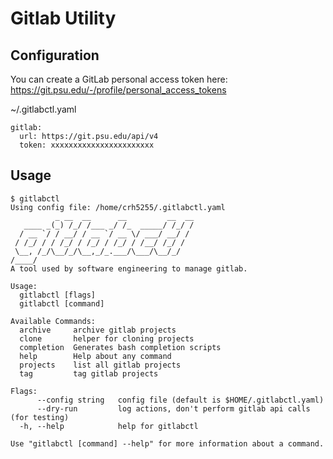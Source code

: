 # Gitlab Utility

## Configuration

You can create a GitLab personal access token here: https://git.psu.edu/-/profile/personal_access_tokens

~/.gitlabctl.yaml
```
gitlab:
  url: https://git.psu.edu/api/v4
  token: xxxxxxxxxxxxxxxxxxxxxxx
```

## Usage

```
$ gitlabctl 
Using config file: /home/crh5255/.gitlabctl.yaml
          _ __  __      __         __  __
   ____ _(_) /_/ /___ _/ /_  _____/ /_/ /
  / __ `/ / __/ / __ `/ __ \/ ___/ __/ / 
 / /_/ / / /_/ / /_/ / /_/ / /__/ /_/ /  
 \__, /_/\__/_/\__,_/_.___/\___/\__/_/   
/____/                                   
A tool used by software engineering to manage gitlab.

Usage:
  gitlabctl [flags]
  gitlabctl [command]

Available Commands:
  archive     archive gitlab projects
  clone       helper for cloning projects
  completion  Generates bash completion scripts
  help        Help about any command
  projects    list all gitlab projects
  tag         tag gitlab projects

Flags:
      --config string   config file (default is $HOME/.gitlabctl.yaml)
      --dry-run         log actions, don't perform gitlab api calls (for testing)
  -h, --help            help for gitlabctl

Use "gitlabctl [command] --help" for more information about a command.
```
